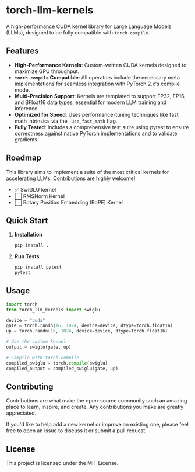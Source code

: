 # torch-llm-kernels

A high-performance CUDA kernel library for Large Language Models (LLMs), designed to be fully compatible with `torch.compile`.

## Features

- **High-Performance Kernels**: Custom-written CUDA kernels designed to maximize GPU throughput.
- **`torch.compile` Compatible**: All operators include the necessary meta implementations for seamless integration with PyTorch 2.x's compile mode.
- **Multi-Precision Support**: Kernels are templated to support FP32, FP16, and BFloat16 data types, essential for modern LLM training and inference.
- **Optimized for Speed**: Uses performance-tuning techniques like fast math intrinsics via the `-use_fast_math` flag.
- **Fully Tested**: Includes a comprehensive test suite using pytest to ensure correctness against native PyTorch implementations and to validate gradients.

## Roadmap

This library aims to implement a suite of the most critical kernels for accelerating LLMs. Contributions are highly welcome!

- ✅ SwiGLU kernel
- ⬜️ RMSNorm Kernel
- ⬜️ Rotary Position Embedding (RoPE) Kernel

## Quick Start

1.  **Installation**
    ```bash
    pip install .
    ```

2.  **Run Tests**
    ```bash
    pip install pytest
    pytest
    ```

## Usage

```python
import torch
from torch_llm_kernels import swiglu

device = "cuda"
gate = torch.randn(16, 1024, device=device, dtype=torch.float16)
up = torch.randn(16, 1024, device=device, dtype=torch.float16)

# Use the custom kernel
output = swiglu(gate, up)

# Compile with torch.compile
compiled_swiglu = torch.compile(swiglu)
compiled_output = compiled_swiglu(gate, up)
```

## Contributing

Contributions are what make the open-source community such an amazing place to learn, inspire, and create. Any contributions you make are greatly appreciated.

If you'd like to help add a new kernel or improve an existing one, please feel free to open an issue to discuss it or submit a pull request.

## License

This project is licensed under the MIT License.